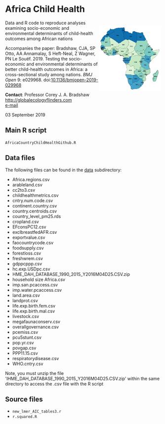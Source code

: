 # Africa Child Health
<img align="right" src="AfricaChildHealth.png" alt="Child Health" width="200" style="margin-top: 20px">

Data and R code to reproduce analyses examining socio-economic and environmental determinants of child-health outcomes among African nations

Accompanies the paper: Bradshaw, CJA, SP Otto, AA Annamalay, S Heft-Neal, Z Wagner, PN Le Souëf. 2019. Testing the socio-economic and environmental determinants of better child-health outcomes in Africa: a cross-sectional study among nations. <em>BMJ Open</em> 9: e029968. doi:<a href="http://doi.org/10.1136/bmjopen-2019-029968">10.1136/bmjopen-2019-029968</a>

<strong>Contact</strong>: Professor Corey J. A. Bradshaw <br>
http://globalecologyflinders.com <br>
<a href="mailto:corey.bradshaw@flinders.edu.au">e-mail</a>

03 September 2019

## Main R script
<code>AfricaCountryChildHealthGithub.R</code>

## Data files
The following files can be found in the <a href="https://github.com/cjabradshaw/AfricaChildHealth/tree/master/data">data</a> subdirectory:

- Africa.regions.csv
- arableland.csv
- cc2to3.csv
- childhealthmetrics.csv
- cntry.num.code.csv
- continent.country.csv
- country.centroids.csv
- country_level_pm25.rds
- cropland.csv
- EFconsPC12.csv
- exclbreastfedAFR.csv
- exportvalue.csv
- faocountrycode.csv
- foodsupply.csv
- forestloss.csv
- freshwrem.csv
- gdppcppp.csv
- hc.exp.USDpc.csv
- HME_DAH_DATABASE_1990_2015_Y2016M04D25.CSV.zip
- household size Africa.csv
- imp.san.pcaccess.csv
- imp.water.pcaccess.csv
- land.area.csv
- landprot.csv
- life.exp.birth.fem.csv
- life.exp.birth.mal.csv
- livestock.csv
- megafaunaconserv.csv
- overallgovernance.csv
- pcemiss.csv
- pcu5stunt.csv
- pop.yr.csv
- povgap.csv
- PPP11.15.csv
- respiratorydisease.csv
- WHO.cntry.csv

Note, you must unzip the file 'IHME_DAH_DATABASE_1990_2015_Y2016M04D25.CSV.zip' within the same directory to access the .csv file with the R script

## Source files
- <code>new_lmer_AIC_tables3.r</code>
- <code>r.squared.R</code>
